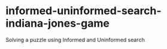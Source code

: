# informed-uninformed-search-indiana-jones-game
Solving a puzzle using Informed and Uninformed search
